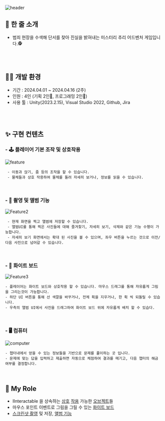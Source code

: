 
![header](https://capsule-render.vercel.app/api?type=venom&height=300&color=d70103&text=Crime%20Scene&fontColor=ffc800&textBg=false&animation=twinkling&rotate=-4&fontAlignY=50&section=header&stroke=d70103&desc=by%20%20Team%20Suspense&descSize=-15&descAlign=65&descAlignY=63&strokeWidth=1)

## 📝 한 줄 소개

- 범죄 현장을 수색해 단서를 찾아 진실을 밝혀내는 미스터리 추리 어드벤처 게임입니다.🕵

<br/> <br/> 
  
## 👨‍💻 개발 환경

- 기간 : 2024.04.01 ~ 2024.04.16 (2주)
- 인원 : 4인 (기획 2인👥, 프로그래밍 2인👥)
- 사용 툴 : Unity(2023.2.15), Visual Studio 2022, Github, Jira

<br/> <br/> 

## ✨ 구현 컨텐츠


 ### - 🕹️ 플레이어 기본 조작 및 상호작용
 ![feature](https://github.com/Team-Suspense/Crime-Scene/assets/154119773/238e5335-9dc6-469c-b26b-6735307b1efc)
 
     - 이동과 앉기, 줌 등의 조작을 할 수 있습니다.
     - 물체들과 상호 작용하여 물체를 돌려 자세히 보거나, 정보를 읽을 수 있습니다.

<br/> 

 ### - 📸 촬영 및 앨범 기능
 ![Feature2](https://github.com/Team-Suspense/Crime-Scene/assets/154119773/9e4057f9-5576-4134-91cf-87135567d367)

     - 현재 화면을 찍고 앨범에 저장할 수 있습니다.
     - 앨범UI를 통해 찍은 사진들에 대해 즐겨찾기, 자세히 보기, 삭제와 같은 기능 수행이 가능합니다.
     - 자세히 보기 화면에서는 확대 된 사진을 볼 수 있으며, 좌우 버튼을 누르는 것으로 이전/다음 사진으로 넘어갈 수 있습니다.

<br/> 

 ### - 🎨 화이트 보드
 ![Feature3](https://github.com/Team-Suspense/Crime-Scene/assets/154119773/431dcee8-6070-4daf-a3d6-3a77165b689e)

    - 플레이어는 화이트 보드와 상호작용 할 수 있습니다. 마우스 드래그를 통해 자유롭게 그림을 그리는것이 가능합니다.
    - 하단 UI 버튼을 통해 선 색깔을 바꾸거나, 전체 획을 지우거나, 한 획 씩 되돌릴 수 있습니다.
    - 우측의 앨범 UI에서 사진을 드래그하여 화이트 보드 위에 자유롭게 배치 할 수 있습다.

<br/> 

### - 🖥️ 컴퓨터
![computer](https://github.com/Team-Suspense/Crime-Scene/assets/154119773/4ffa33a7-ae56-469f-8f32-8038b9477828)

    - 챕터내에서 얻을 수 있는 정보들을 기반으로 문제를 풀이하는 곳 입니다.
    - 문제에 맞는 답을 입력하고 제출하면 자동으로 체점하여 결과를 메기고, 다음 챕터의 해금 여부를 결정합니다.

<br/> 

## 🧻 My Role

  - IInteractable 을 상속하는 [상호] [작용] 가능한 [오브젝트]들
  - 마우스 포인트 이벤트로 그림을 그릴 수 있는 [화이트 보드]
  - [스크린샷 촬영] 및 저장, [앨범 기능]

[상호]: https://github.com/JunHyoung1428/Crime-Scene/blob/main/Assets/Park/_Scripts/RotatableObject.cs
[작용]: https://github.com/JunHyoung1428/Crime-Scene/blob/main/Assets/Park/_Scripts/ReadableObject.cs
[오브젝트]:https://github.com/JunHyoung1428/Crime-Scene/blob/main/Assets/Park/_Scripts/InteractableObject.cs

[화이트 보드]:https://github.com/JunHyoung1428/Crime-Scene/blob/main/Assets/Park/_Scripts/EnhancedWhiteBoard.cs

[스크린샷 촬영]:https://github.com/JunHyoung1428/Crime-Scene/blob/main/Assets/Park/_Scripts/ScreenshotFeature/ScreenshotSystem.cs
[앨범 기능]:https://github.com/JunHyoung1428/Crime-Scene/tree/main/Assets/Park/_Scripts/ScreenshotFeature/AlbumUI
